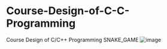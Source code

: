 # Course-Design-of-C-C-Programming
Course Design of C/C++ Programming
SNAKE_GAME
![image](https://github.com/user-attachments/assets/23417b7c-4075-418c-8390-e9b688f73595)
